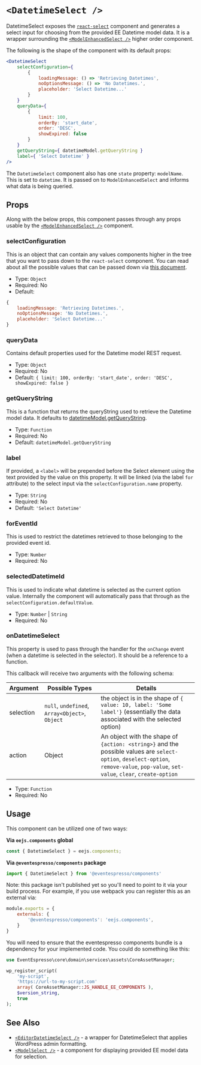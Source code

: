 # `<DatetimeSelect />`

DatetimeSelect exposes the [`react-select`](https://deploy-preview-2289--react-select.netlify.com/home) component and generates a select input for choosing from the provided EE Datetime model data. It is a wrapper surrounding the [`<ModelEnhancedSelect />`](model-select.md) higher order component.

The following is the shape of the component with its default props:

```jsx
<DatetimeSelect
    selectConfiguration={
        {
            loadingMessage: () => 'Retrieving Datetimes',
            noOptionsMessage: () => 'No Datetimes.',
            placeholder: 'Select Datetime...'
        }
    }
    queryData={
        {
            limit: 100,
            orderBy: 'start_date',
            order: 'DESC',
            showExpired: false
        }
    }
    getQueryString={ datetimeModel.getQueryString }
    label={ 'Select Datetime' }
/>
```

The `DatetimeSelect` component also has one `state` property: `modelName`.  This is set to `datetime`.  It is passed on to `ModelEnhancedSelect` and informs what data is being queried.

## Props

Along with the below props, this component passes through any props usable by the [`<ModelEnhancedSelect />`](model-select.md) component.

### selectConfiguration

This is an object that can contain any values components higher in the tree that you want to pass down to the `react-select` component.  You can read about all the possible values that can be passed down via [this document](https://deploy-preview-2289--react-select.netlify.com/props).

- Type: `Object`
- Required: No
- Default:
```js
{
    loadingMessage: 'Retrieving Datetimes.',
    noOptionsMessage: 'No Datetimes.',
    placeholder: 'Select Datetime...'
}
```

### queryData

Contains default properties used for the Datetime model REST request.

- Type: `Object`
- Required: No
- Default: `{ limit: 100, orderBy: 'start_date', order: 'DESC', showExpired: false }`

### getQueryString

This is a function that returns the queryString used to retrieve the Datetime model data. It defaults to [datetimeModel.getQueryString](../../../../../assets/src/data/model/datetime/index.js).

- Type: `Function`
- Required: No
- Default: `datetimeModel.getQueryString`

### label

If provided, a `<label>` will be prepended before the Select element using the text provided by the value on this property.  It will be linked (via the label `for` attribute) to the select input via the `selectConfiguration.name` property.

- Type: `String`
- Required: No
- Default: `'Select Datetime'`

### forEventId

This is used to restrict the datetimes retrieved to those belonging to the provided event id.

- Type: `Number`
- Required: No

### selectedDatetimeId

This is used to indicate what datetime is selected as the current option value.  Internally the component will automatically pass that through as the `selectConfiguration.defaultValue`.

- Type: `Number` | `String`
- Required: No

### onDatetimeSelect

This property is used to pass through the handler for the `onChange` event (when a datetime is selected in the selector).  It should be a reference to a function.

This callback will receive two arguments with the following schema:

| Argument | Possible Types | Details |
| -------- | --------------- | ------- |
| selection | `null`, `undefined`, `Array<Object>`, `Object` | the object is in the shape of `{ value: 10, label: 'Some label'}` (essentially the data associated with the selected option) |
| action | Object | An object with the shape of `{action: <string>}` and the possible values are `select-option`, `deselect-option`, `remove-value`, `pop-value`, `set-value`, `clear`, `create-option` |


- Type: `Function`
- Required: No

## Usage

This component can be utilized one of two ways:

**Via `eejs.components` global**

```js
const { DatetimeSelect } = eejs.components;
```

**Via `@eventespresso/components` package**

```js
import { DatetimeSelect } from '@eventespresso/components'
```

Note: this package isn't published yet so you'll need to point to it via your build process. For example, if you use webpack you can register this as an external via:

```js
module.exports = {
    externals: {
        '@eventespresso/components': 'eejs.components',
    }
}
```

You will need to ensure that the eventespresso components bundle is a dependency for your implemented code.  You could do something like this:

```php
use EventEspresso\core\domain\services\assets\CoreAssetManager;

wp_register_script(
    'my-script',
    'https://url-to-my-script.com'
    array( CoreAssetManager::JS_HANDLE_EE_COMPONENTS ),
    $version_string,
    true
);
```


## See Also

- [`<EditorDatetimeSelect />`](editor-datetime-select.md) - a wrapper for DatetimeSelect that applies WordPress admin formatting.
- [`<ModelSelect />`](model-select.md) - a component for displaying provided EE model data for selection.

